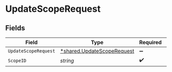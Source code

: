 # UpdateScopeRequest


## Fields

| Field                                                                   | Type                                                                    | Required                                                                | Description                                                             |
| ----------------------------------------------------------------------- | ----------------------------------------------------------------------- | ----------------------------------------------------------------------- | ----------------------------------------------------------------------- |
| `UpdateScopeRequest`                                                    | [*shared.UpdateScopeRequest](../../models/shared/updatescoperequest.md) | :heavy_minus_sign:                                                      | N/A                                                                     |
| `ScopeID`                                                               | *string*                                                                | :heavy_check_mark:                                                      | Scope ID                                                                |